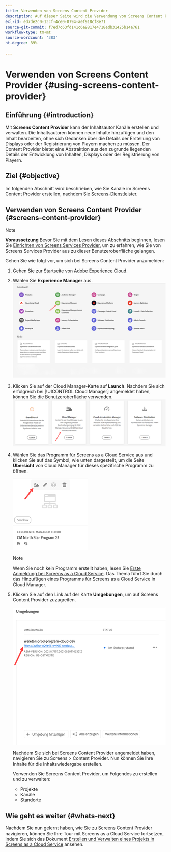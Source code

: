 ```yaml
---
title: Verwenden von Screens Content Provider
description: Auf dieser Seite wird die Verwendung von Screens Content Provider zum Erstellen von Inhalten beschrieben.
exl-id: ed7de2c0-13cf-4ce0-8794-aef918cf8e71
source-git-commit: f7ed7c63fd141c6a9817e4718edb31425b14a761
workflow-type: tm+mt
source-wordcount: '383'
ht-degree: 89%

---
```


# Verwenden von Screens Content Provider {#using-screens-content-provider}

## Einführung {#introduction}

Mit **Screens Content Provider** kann der Inhaltsautor Kanäle erstellen und verwalten. Die Inhaltsautoren können neue Inhalte hinzufügen und den Inhalt bearbeiten, ohne sich Gedanken über die Details der Erstellung von Displays oder der Registrierung von Playern machen zu müssen. Der Content Provider bietet eine Abstraktion aus den zugrunde liegenden Details der Entwicklung von Inhalten, Displays oder der Registrierung von Playern.

## Ziel {#objective}

Im folgenden Abschnitt wird beschrieben, wie Sie Kanäle im Screens Content Provider erstellen, nachdem Sie [Screens-Dienstleister](https://experienceleague.adobe.com/docs/experience-manager-cloud-service/content/screens-as-cloud-service/configure-screens-cloud/using-screens-content-provider.html?lang=de).

## Verwenden von Screens Content Provider {#screens-content-provider}

>[!NOTE]
>**Voraussetzung**
>Bevor Sie mit dem Lesen dieses Abschnitts beginnen, lesen Sie [Einrichten von Screens Services Provider](https://experienceleague.adobe.com/docs/experience-manager-cloud-service/content/screens-as-cloud-service/configure-screens-cloud/navigating-to-screens-services-provider.html?lang=de), um zu erfahren, wie Sie von Screens Services Provider aus zu dieser Benutzeroberfläche gelangen.

Gehen Sie wie folgt vor, um sich bei Screens Content Provider anzumelden:

1. Gehen Sie zur Startseite von [Adobe Experience Cloud](https://experience.adobe.com).

1. Wählen Sie **Experience Manager** aus.
   ![Landingpage für Schnellzugriff auf Bereiche von Experience Manager.](/help/implementing/cloud-manager/getting-access-to-aem-in-cloud/assets/landing-page1.png)

1. Klicken Sie auf der Cloud Manager-Karte auf **Launch**. Nachdem Sie sich erfolgreich bei [!UICONTROL Cloud Manager] angemeldet haben, können Sie die Benutzeroberfläche verwenden.
   ![In vier Bereichen von Cloud Manager – Brand Portal, Cloud Manager, Cloud Acceleration Manager und Software Distribution – wird jeweils eine eigene Launch-Schaltfläche angezeigt.](/help/implementing/cloud-manager/getting-access-to-aem-in-cloud/assets/landing-page2.png)

1. Wählen Sie das Programm für Screens as a Cloud Service aus und klicken Sie auf das Symbol, wie unten dargestellt, um die Seite **Übersicht** von Cloud Manager für dieses spezifische Programm zu öffnen.

   ![Das Symbol für die Übersichtsseite von Cloud Manager wird ganz links in einer Symbolleiste angezeigt.](/help/screens-cloud/assets/configure/screens-cp-1.png)

   >[!NOTE]
   >Wenn Sie noch kein Programm erstellt haben, lesen Sie [Erste Anmeldung bei Screens as a Cloud Service](https://experienceleague.adobe.com/docs/experience-manager-cloud-service/content/screens-as-cloud-service/onboarding-screens-cloud/first-time-login-screens-cloud.html?lang=de). Das Thema führt Sie durch das Hinzufügen eines Programms für Screens as a Cloud Service in Cloud Manager.

1. Klicken Sie auf den Link auf der Karte **Umgebungen**, um auf Screens Content Provider zuzugreifen.

   ![Der Link, der auf der Karte „Umgebungen“ hervorgehoben ist, ermöglicht Ihnen den Zugriff auf den Screens Content Provider.](/help/screens-cloud/assets/configure/screens-cp-2.png)

   Nachdem Sie sich bei Screens Content Provider angemeldet haben, navigieren Sie zu Screens > Content Provider. Nun können Sie Ihre Inhalte für die Inhaltswiedergabe erstellen.

   Verwenden Sie Screens Content Provider, um Folgendes zu erstellen und zu verwalten:

   * Projekte
   * Kanäle
   * Standorte

## Wie geht es weiter {#whats-next}

Nachdem Sie nun gelernt haben, wie Sie zu Screens Content Provider navigieren, können Sie Ihre Tour mit Screens as a Cloud Service fortsetzen, indem Sie sich das Dokument [Erstellen und Verwalten eines Projekts in Screens as a Cloud Service](https://experienceleague.adobe.com/docs/experience-manager-cloud-service/content/screens-as-cloud-service/create-content/creating-projects-screens-cloud.html?lang=de) ansehen.

